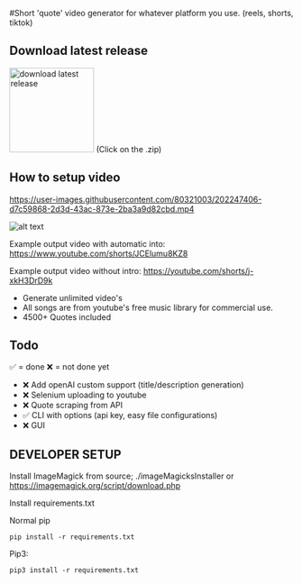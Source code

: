 
#Short 'quote' video generator for whatever platform you use. (reels, shorts, tiktok)

## Download latest release
[<img alt="download latest release" width="150px" src="https://user-images.githubusercontent.com/80321003/202250984-08b1bf8e-2730-4a4d-bb78-c9fa8a5e50bb.svg" />](https://github.com/fabrree/videoGenerator/releases)
(Click on the .zip)


## How to setup video
https://user-images.githubusercontent.com/80321003/202247406-d7c59868-2d3d-43ac-873e-2ba3a9d82cbd.mp4


![alt text](https://i.imgur.com/CkJYmLg.png)

Example output video with automatic into:
https://www.youtube.com/shorts/JCElumu8KZ8

Example output video without intro:
https://youtube.com/shorts/j-xkH3DrD9k

- Generate unlimited video's
- All songs are from youtube's free music library for commercial use.
- 4500+ Quotes included


## Todo
✅ = done ❌ = not done yet
- ❌ Add openAI custom support (title/description generation)
- ❌ Selenium uploading to youtube
- ❌ Quote scraping from API
- ✅ CLI with options (api key, easy file configurations)
- ❌ GUI



## DEVELOPER SETUP

Install ImageMagick from source; ./imageMagicksInstaller or https://imagemagick.org/script/download.php

Install requirements.txt

Normal pip

```pip install -r requirements.txt```

Pip3:

```pip3 install -r requirements.txt```



